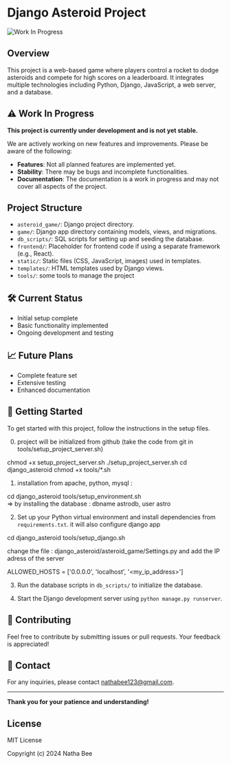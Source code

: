  
# Django Asteroid Project

![Work In Progress](https://img.shields.io/badge/status-work%20in%20progress-yellow)



## Overview

This project is a web-based game where players control a rocket to dodge asteroids and compete for high scores on a leaderboard. It integrates multiple technologies including Python, Django, JavaScript, a web server, and a database.

## ⚠️ Work In Progress

**This project is currently under development and is not yet stable.**

We are actively working on new features and improvements. Please be aware of the following:

- **Features**: Not all planned features are implemented yet.
- **Stability**: There may be bugs and incomplete functionalities.
- **Documentation**: The documentation is a work in progress and may not cover all aspects of the project.



## Project Structure

- `asteroid_game/`: Django project directory.
- `game/`: Django app directory containing models, views, and migrations.
- `db_scripts/`: SQL scripts for setting up and seeding the database.
- `frontend/`: Placeholder for frontend code if using a separate framework (e.g., React).
- `static/`: Static files (CSS, JavaScript, images) used in templates.
- `templates/`: HTML templates used by Django views.
- `tools/`: some tools to manage the project



## 🛠️ Current Status

- Initial setup complete
- Basic functionality implemented
- Ongoing development and testing

## 📈 Future Plans

- Complete feature set
- Extensive testing
- Enhanced documentation

## 🚀 Getting Started

To get started with this project, follow the instructions in the setup files.

 

0. project will be initialized from github (take the code from git in tools/setup_project_server.sh)

chmod +x setup_project_server.sh
./setup_project_server.sh
cd django_asteroid
chmod +x tools/*.sh



1. installation from apache, python, mysql :
 
cd django_asteroid
tools/setup_environment.sh   
=> by installing the database :  dbname astrodb, user astro


2. Set up your Python virtual environment and install dependencies from `requirements.txt`. it will also configure django app

cd django_asteroid
tools/setup_django.sh 

change the file : django_asteroid/asteroid_game/Settings.py and add the IP adress of the server

ALLOWED_HOSTS = ['0.0.0.0', 'localhost', '<my_ip_address>']

3. Run the database scripts in `db_scripts/` to initialize the database.

4. Start the Django development server using `python manage.py runserver`.


 


## 📢 Contributing

Feel free to contribute by submitting issues or pull requests. Your feedback is appreciated!

## 📧 Contact

For any inquiries, please contact [nathabee123@gmail.com](mailto:nathabee123@gmail.com).

---

**Thank you for your patience and understanding!**



## License

MIT License

Copyright (c) 2024 Natha Bee
